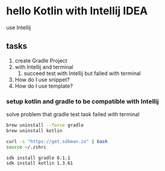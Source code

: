 # hello Kotlin with Intellij IDEA
use Intellij

## tasks
1. create Gradle Project
2. with Intellij and terminal
    1. succeed test with Intellij but failed with terminal
3. How do I use snippet?
4. How do I use template?

### setup kotlin and gradle to be compatible with Intellij
solve problem that gradle test task failed with terminal

```bash
brew uninstall --force gradle
brew uninstall kotlin

curl -s "https://get.sdkman.io" | bash
source ~/.zshrc

sdk install gradle 6.1.1
sdk install kotlin 1.3.61
```